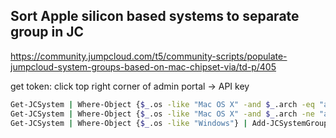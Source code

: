 ## Sort Apple silicon based systems to separate group in JC

https://community.jumpcloud.com/t5/community-scripts/populate-jumpcloud-system-groups-based-on-mac-chipset-via/td-p/405

get token: click top right corner of admin portal -> API key

```bash
Get-JCSystem | Where-Object {$_.os -like "Mac OS X" -and $_.arch -eq "arm64"} | Add-JCSystemGroupMember -GroupName "Mac - Apple silicon"
Get-JCSystem | Where-Object {$_.os -like "Mac OS X" -and $_.arch -ne "arm64"} | Add-JCSystemGroupMember -GroupName "Mac - Intel systems"
Get-JCSystem | Where-Object {$_.os -like "Windows"} | Add-JCSystemGroupMember -GroupName "Windows"
```
